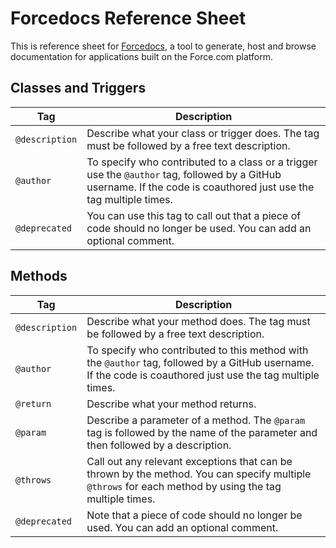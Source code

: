 # Forcedocs Reference Sheet
This is reference sheet for [Forcedocs](https://www.forcedocs.com), a tool to generate, host and browse documentation for applications built on the Force.com platform.

## Classes and Triggers
<table>
<thead>
<tr>
<th>Tag</th>
<th>Description</th>
</tr>
</thead>
<tbody>
<tr>
<td><code>@description</code></td>
<td>Describe what your class or trigger does. The tag must be followed by a free text description.</td>
</tr>
<tr>
<td><code>@author</code></td>
<td>To specify who contributed to a class or a trigger use the <code>@author</code> tag, followed by a GitHub username. If the code is coauthored just use the tag multiple times.</td>
</tr>
<tr>
<td><code>@deprecated</code></td>
<td>You can use this tag to call out that a piece of code should no longer be used. You can add an optional comment.</td>
</tr>
</tbody>
</table>

## Methods
<table>
<thead>
<tr>
<th>Tag</th>
<th>Description</th>
</tr>
</thead>
<tbody>
<tr>
<td><code>@description</code></td>
<td>Describe what your method does. The tag must be followed by a free text description.</td>
</tr>
<tr>
<td><code>@author</code></td>
<td>To specify who contributed to this method with the <code>@author</code> tag, followed by a GitHub username. If the code is coauthored just use the tag multiple times.</td>
</tr>
<tr>
  <td><code>@return</code></td>
  <td>Describe what your method returns.</td>
</tr>
<tr>
  <td><code>@param</code></td>
  <td>Describe a parameter of a method. The <code>@param</code> tag is followed by the name of the parameter and then followed by a description.</td>
</tr>
<tr>
  <td><code>@throws</code></td>
  <td>Call out any relevant exceptions that can be thrown by the method. You can specify multiple <code>@throws</code> for each method by using the tag multiple times.</td>
</tr>
<tr>
  <td><code>@deprecated</code></td>
  <td>Note that a piece of code should no longer be used. You can add an optional comment.</td>
</tr>
</tbody>
</table>


